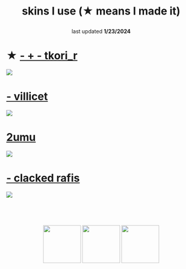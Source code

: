 # <p align="center"> skins I use (★ means I made it)
<p align="center">last updated <b>1/23/2024</b>  
<br>
</p>

# ★ [- + - tkori_r](https://github.com/xirizie/skinhub/raw/main/skins/-%20+%20-%20tkori_r.osk)
[![](https://reused.s-ul.eu/j05VG15b)](https://github.com/xirizie/skinhub/raw/main/skins/-%20+%20-%20tkori_r.osk)

# [- villicet](https://github.com/xirizie/skinhub/raw/main/skins/-%20villicet.osk)
[![](https://osu.ppy.sh/ss/19011175/f2d5)](https://github.com/xirizie/skinhub/raw/main/skins/-%20villicet.osk)

# [2umu](https://github.com/xirizie/skinhub/raw/main/skins/2umu.osk)
[![](https://osu.ppy.sh/ss/19011186/6586)](https://github.com/xirizie/skinhub/raw/main/skins/2umu.osk)

# [- clacked rafis](https://github.com/xirizie/skinhub/raw/main/skins/-%20clacked%20rafis.osk)
[![](https://osu.ppy.sh/ss/18330694/1c9e)](https://github.com/xirizie/skinhub/raw/main/skins/-%20clacked%20rafis.osk)

#
<p align="center">
  <br></br>
  <a href="https://www.twitch.tv/reusedzz">
  <img src="https://i.imgur.com/HM030lk.png" 
       width="100" 
       height="100"></a>
  <a href="https://www.youtube.com/c/reused">
  <img src="https://i.imgur.com/YWbDUUy.png"  
       width="100" 
       height="100"></a>
  <a href="https://twitter.com/_12760">
  <img src="https://i.imgur.com/PUQ5uWf.png" 
       width="100" 
       height="100"></a>
 </p>
